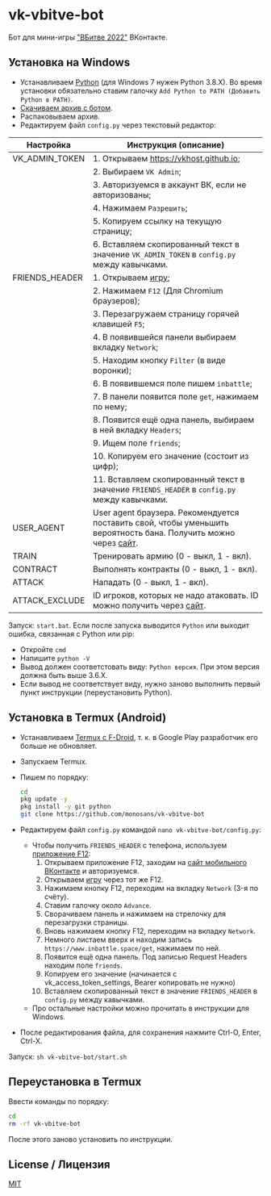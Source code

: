 # vk-vbitve-bot

Бот для мини-игры ["ВБитве 2022"](https://vk.com/app7801617) ВКонтакте.

## Установка на Windows

- Устанавливаем [Python](https://python.org/downloads/windows) (для Windows 7 нужен Python 3.8.X). Во время установки обязательно ставим галочку `Add Python to PATH (Добавить Python в PATH)`.
- [Скачиваем архив с ботом](https://github.com/monosans/vk-vbitve-bot/archive/refs/heads/main.zip).
- Распаковываем архив.
- Редактируем файл `config.py` через текстовый редактор:

| Настройка      | Инструкция (описание)                                                                                                                   |
| -------------- | --------------------------------------------------------------------------------------------------------------------------------------- |
| VK_ADMIN_TOKEN | 1. Открываем <https://vkhost.github.io>;                                                                                                |
|                | 2. Выбираем `VK Admin`;                                                                                                                 |
|                | 3. Авторизуемся в аккаунт ВК, если не авторизованы;                                                                                     |
|                | 4. Нажимаем `Разрешить`;                                                                                                                |
|                | 5. Копируем ссылку на текущую страницу;                                                                                                 |
|                | 6. Вставляем скопированный текст в значение `VK_ADMIN_TOKEN` в `config.py` между кавычками.                                             |
| FRIENDS_HEADER | 1. Открываем [игру](https://vk.com/app7801617);                                                                                         |
|                | 2. Нажимаем `F12` (Для Chromium браузеров);                                                                                             |
|                | 3. Перезагружаем страницу горячей клавишей `F5`;                                                                                        |
|                | 4. В появившейся панели выбираем вкладку `Network`;                                                                                     |
|                | 5. Находим кнопку `Filter` (в виде воронки);                                                                                            |
|                | 6. В появившемся поле пишем `inbattle`;                                                                                                 |
|                | 7. В панели появится поле `get`, нажимаем по нему;                                                                                      |
|                | 8. Появится ещё одна панель, выбираем в ней вкладку `Headers`;                                                                          |
|                | 9. Ищем поле `friends`;                                                                                                                 |
|                | 10. Копируем его значение (состоит из цифр);                                                                                            |
|                | 11. Вставляем скопированный текст в значение `FRIENDS_HEADER` в `config.py` между кавычками.                                            |
| USER_AGENT     | User agent браузера. Рекомендуется поставить свой, чтобы уменьшить вероятность бана. Получить можно через [сайт](https://юзерагент.рф). |
| TRAIN          | Тренировать армию (0 - выкл, 1 - вкл).                                                                                                  |
| CONTRACT       | Выполнять контракты (0 - выкл, 1 - вкл).                                                                                                |
| ATTACK         | Нападать (0 - выкл, 1 - вкл).                                                                                                           |
| ATTACK_EXCLUDE | ID игроков, которых не надо атаковать. ID можно получить через [сайт](https://regvk.com/id).                                            |

Запуск: `start.bat`. Если после запуска выводится `Python` или выходит ошибка, связанная с Python или pip:

- Откройте `cmd`
- Напишите `python -V`
- Вывод должен соответстовать виду: `Python версия`. При этом версия должна быть выше 3.6.X.
- Если вывод не соответствует виду, нужно заново выполнить первый пункт инструкции (переустановить Python).

## Установка в Termux (Android)

- Устанавливаем [Termux с F-Droid](https://f-droid.org/ru/packages/com.termux/), т. к. в Google Play разработчик его больше не обновляет.
- Запускаем Termux.
- Пишем по порядку:

  ```bash
  cd
  pkg update -y
  pkg install -y git python
  git clone https://github.com/monosans/vk-vbitve-bot
  ```

- Редактируем файл `config.py` командой `nano vk-vbitve-bot/config.py`:
  - Чтобы получить `FRIENDS_HEADER` с телефона, используем [приложение F12](https://play.google.com/store/apps/details?id=com.asfmapps.f12):
    1. Открываем приложение F12, заходим на [сайт мобильного ВКонтакте](https://m.vk.com) и авторизуемся.
    2. Открываем [игру](https://m.vk.com/app7801617) через тот же F12.
    3. Нажимаем кнопку F12, переходим на вкладку `Network` (3-я по счёту).
    4. Ставим галочку около `Advance`.
    5. Сворачиваем панель и нажимаем на стрелочку для перезагрузки страницы.
    6. Вновь нажимаем кнопку F12, переходим на вкладку `Network`.
    7. Немного листаем вверх и находим запись `https://www.inbattle.space/get`, нажимаем по ней.
    8. Появится ещё одна панель. Под записью Request Headers находим поле `friends`.
    9. Копируем его значение (начинается c vk_access_token_settings, Bearer копировать не нужно)
    10. Вставляем скопированный текст в значение `FRIENDS_HEADER` в `config.py` между кавычками.
  - Про остальные настройки можно прочитать в инструкции для Windows.
- После редактирования файла, для сохранения нажмите Ctrl-O, Enter, Ctrl-X.

Запуск: `sh vk-vbitve-bot/start.sh`

## Переустановка в Termux

Ввести команды по порядку:

```bash
cd
rm -rf vk-vbitve-bot
```

После этого заново установить по инструкции.

## License / Лицензия

[MIT](LICENSE)
